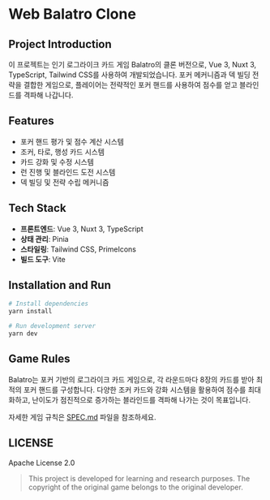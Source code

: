 # Web Balatro Clone

## Project Introduction
이 프로젝트는 인기 로그라이크 카드 게임 Balatro의 클론 버전으로, Vue 3, Nuxt 3, TypeScript, Tailwind CSS를 사용하여 개발되었습니다. 포커 메커니즘과 덱 빌딩 전략을 결합한 게임으로, 플레이어는 전략적인 포커 핸드를 사용하여 점수를 얻고 블라인드를 격파해 나갑니다.

## Features
- 포커 핸드 평가 및 점수 계산 시스템
- 조커, 타로, 행성 카드 시스템
- 카드 강화 및 수정 시스템
- 런 진행 및 블라인드 도전 시스템
- 덱 빌딩 및 전략 수립 메커니즘

## Tech Stack
- **프론트엔드**: Vue 3, Nuxt 3, TypeScript
- **상태 관리**: Pinia
- **스타일링**: Tailwind CSS, PrimeIcons
- **빌드 도구**: Vite

## Installation and Run
```bash
# Install dependencies
yarn install

# Run development server
yarn dev
```

## Game Rules
Balatro는 포커 기반의 로그라이크 카드 게임으로, 각 라운드마다 8장의 카드를 받아 최적의 포커 핸드를 구성합니다. 다양한 조커 카드와 강화 시스템을 활용하여 점수를 최대화하고, 난이도가 점진적으로 증가하는 블라인드를 격파해 나가는 것이 목표입니다.

자세한 게임 규칙은 [SPEC.md](./SPEC.md) 파일을 참조하세요.

## LICENSE

Apache License 2.0

> This project is developed for learning and research purposes. The copyright of the original game belongs to the original developer.
